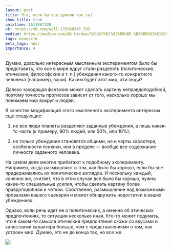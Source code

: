 ```yaml
---
layout: post
title: Что, если бы все думали как ты?
show_title: true
unixtime: 1611067320
vk: https://vk.com/wall-178968945_333
medium: https://medium.com/@k.kirdan/%D1%87%D1%82%D0%BE-%D0%B5%D1%81%D0%BB%D0%B8-%D0%B1%D1%8B-%D0%B2%D1%81%D0%B5-%D0%B4%D1%83%D0%BC%D0%B0%D0%BB%D0%B8-%D0%BA%D0%B0%D0%BA-%D1%82%D1%8B-c018a006e4a8
tags: ценности
meta_tags: пост
importance: 4
---
```

Думаю, довольно интересным мысленным экспериментом было бы представить, что все в мире вдруг стали разделять (политические, этические, философские и т. п.) убеждения какого-то конкретного человека (например, ваши). Каким будет этот мир, эти люди? 

Далеко заходящая фантазия может сделать картину неправдоподобной, поэтому точность прогнозов зависит от того, насколько хорошо мы понимаем мир вокруг и людей.

В качестве модификаций этого мысленного эксперимента интересны еще следующие:

1) не все люди планеты разделяют заданные убеждения, а лишь какая-то часть (к примеру, 90% людей, или 50%, или 10%);

2) не только убеждения становятся общими, но и черты характера, особенности психики, или в пределе — вообще все содержание личности заданного человека.

На самом деле многие прибегают к подобному эксперименту. Например, когда размышляют о том, как было бы хорошо, если бы все придерживались их политических взглядов. И поскольку каждый, конечно же, считает, что в этом случае все было бы хорошо, нужны какие-то специальные усилия, чтобы сделать картину более правдоподобной и четкой. Собственно, размышление над возможными провалами вашего сценария и может обнаружить недостатки в ваших убеждениях.

Однако, если речь идет не о политических, а именно об этических предпочтениях, то ситуация несколько иная. Кто-то может подумать, что в каком-то смысле этические предпочтения схожи со вкусами и качествами характера больше, чем с представлениями о том, как устроен мир. Думаю, это не до конца так, но все же.

<img src="images/wall/457239148.jpg">